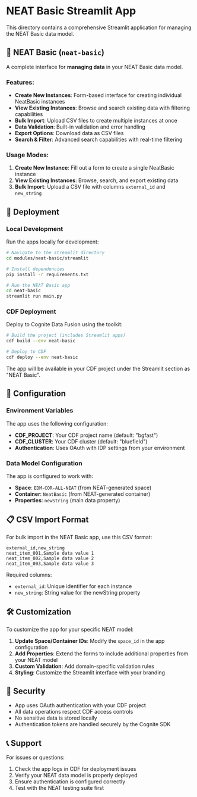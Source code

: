 # NEAT Basic Streamlit App

This directory contains a comprehensive Streamlit application for managing the NEAT Basic data model.

## 🔧 NEAT Basic (`neat-basic`)

A complete interface for **managing data** in your NEAT Basic data model.

### Features:
- **Create New Instances**: Form-based interface for creating individual NeatBasic instances
- **View Existing Instances**: Browse and search existing data with filtering capabilities
- **Bulk Import**: Upload CSV files to create multiple instances at once
- **Data Validation**: Built-in validation and error handling
- **Export Options**: Download data as CSV files
- **Search & Filter**: Advanced search capabilities with real-time filtering

### Usage Modes:
1. **Create New Instance**: Fill out a form to create a single NeatBasic instance
2. **View Existing Instances**: Browse, search, and export existing data
3. **Bulk Import**: Upload a CSV file with columns `external_id` and `new_string`

## 🚀 Deployment

### Local Development

Run the apps locally for development:

```bash
# Navigate to the streamlit directory
cd modules/neat-basic/streamlit

# Install dependencies
pip install -r requirements.txt

# Run the NEAT Basic app
cd neat-basic
streamlit run main.py
```

### CDF Deployment

Deploy to Cognite Data Fusion using the toolkit:

```bash
# Build the project (includes Streamlit apps)
cdf build --env neat-basic

# Deploy to CDF
cdf deploy --env neat-basic
```

The app will be available in your CDF project under the Streamlit section as "NEAT Basic".

## 🔧 Configuration

### Environment Variables

The app uses the following configuration:
- **CDF_PROJECT**: Your CDF project name (default: "bgfast")
- **CDF_CLUSTER**: Your CDF cluster (default: "bluefield")
- **Authentication**: Uses OAuth with IDP settings from your environment

### Data Model Configuration

The app is configured to work with:
- **Space**: `EDM-COR-ALL-NEAT` (from NEAT-generated space)
- **Container**: `NeatBasic` (from NEAT-generated container)
- **Properties**: `newString` (main data property)

## 📋 CSV Import Format

For bulk import in the NEAT Basic app, use this CSV format:

```csv
external_id,new_string
neat_item_001,Sample data value 1
neat_item_002,Sample data value 2
neat_item_003,Sample data value 3
```

Required columns:
- `external_id`: Unique identifier for each instance
- `new_string`: String value for the newString property


## 🛠️ Customization

To customize the app for your specific NEAT model:

1. **Update Space/Container IDs**: Modify the `space_id` in the app configuration
2. **Add Properties**: Extend the forms to include additional properties from your NEAT model
3. **Custom Validation**: Add domain-specific validation rules
4. **Styling**: Customize the Streamlit interface with your branding

## 🔐 Security

- App uses OAuth authentication with your CDF project
- All data operations respect CDF access controls
- No sensitive data is stored locally
- Authentication tokens are handled securely by the Cognite SDK

## 📞 Support

For issues or questions:
1. Check the app logs in CDF for deployment issues
2. Verify your NEAT data model is properly deployed
3. Ensure authentication is configured correctly
4. Test with the NEAT testing suite first

